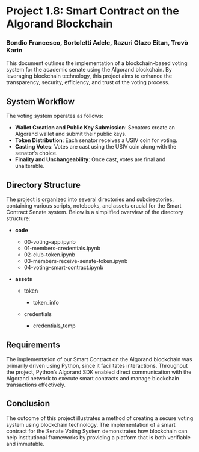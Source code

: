 # Project 1.8: Smart Contract on the Algorand Blockchain

### Bondio Francesco, Bortoletti Adele, Razuri Olazo Eitan, Trovò Karin

This document outlines the implementation of a blockchain-based voting system for the academic senate using the Algorand blockchain. By leveraging blockchain technology, this project aims to enhance the transparency, security, efficiency, and trust of the voting process.

## System Workflow
The voting system operates as follows:
- **Wallet Creation and Public Key Submission**: Senators create an Algorand wallet and submit their public keys.
- **Token Distribution**: Each senator receives a USIV coin for voting.
- **Casting Votes**: Votes are cast using the USIV coin along with the senator’s choice.
- **Finality and Unchangeability**: Once cast, votes are final and unalterable.

## Directory Structure
The project is organized into several directories and subdirectories, containing various scripts, notebooks, and assets crucial for the Smart Contract Senate system. Below is a simplified overview of the directory structure:

- **code**
  - 00-voting-app.ipynb
  - 01-members-credentials.ipynb
  - 02-club-token.ipynb
  - 03-members-receive-senate-token.ipynb
  - 04-voting-smart-contract.ipynb

- **assets**
  -   token
      - token_info

  - credentials
    -   credentials_temp

## Requirements
The implementation of our Smart Contract on the Algorand blockchain was primarily driven using Python, since it facilitates interactions. Throughout the project, Python’s Algorand SDK enabled direct communication with the Algorand network to execute smart contracts and manage blockchain transactions effectively.

## Conclusion
The outcome of this project illustrates a method of creating a secure voting system using blockchain technology. The implementation of a smart contract for the Senate Voting System demonstrates how blockchain can help institutional frameworks by providing a platform that is both verifiable and immutable.
